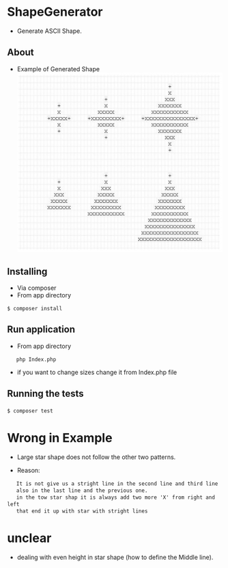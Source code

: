 # ShapeGenerator

* Generate ASCII Shape.

## About

* Example of Generated Shape 
![alt text](ExampleStarAndTree.jpg)

## Installing

* Via composer
* From app directory
```
$ composer install
```

## Run application
* From app directory 
```
   php Index.php
```
* if you want to change sizes change it from Index.php file

## Running the tests

`$ composer test`

# Wrong in Example
* Large star shape does not follow the other two patterns.
- Reason: 
```
   It is not give us a stright line in the second line and third line
   also in the last line and the previous one.
   in the tow star shap it is always add two more 'X' from right and left
   that end it up with star with stright lines   
```

# unclear
* dealing with even height in star shape (how to define the Middle line).
